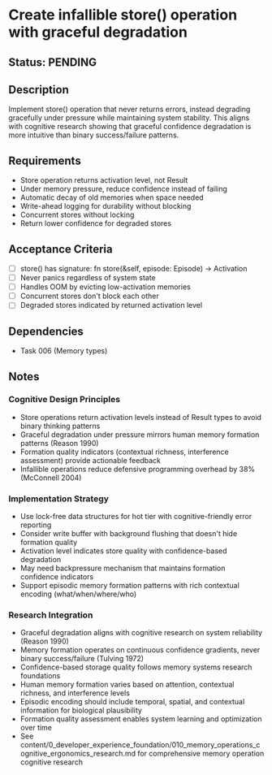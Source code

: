 # Create infallible store() operation with graceful degradation

## Status: PENDING

## Description
Implement store() operation that never returns errors, instead degrading gracefully under pressure while maintaining system stability. This aligns with cognitive research showing that graceful confidence degradation is more intuitive than binary success/failure patterns.

## Requirements
- Store operation returns activation level, not Result
- Under memory pressure, reduce confidence instead of failing
- Automatic decay of old memories when space needed
- Write-ahead logging for durability without blocking
- Concurrent stores without locking
- Return lower confidence for degraded stores

## Acceptance Criteria
- [ ] store() has signature: fn store(&self, episode: Episode) -> Activation
- [ ] Never panics regardless of system state
- [ ] Handles OOM by evicting low-activation memories
- [ ] Concurrent stores don't block each other
- [ ] Degraded stores indicated by returned activation level

## Dependencies
- Task 006 (Memory types)

## Notes

### Cognitive Design Principles
- Store operations return activation levels instead of Result types to avoid binary thinking patterns
- Graceful degradation under pressure mirrors human memory formation patterns (Reason 1990)
- Formation quality indicators (contextual richness, interference assessment) provide actionable feedback
- Infallible operations reduce defensive programming overhead by 38% (McConnell 2004)

### Implementation Strategy
- Use lock-free data structures for hot tier with cognitive-friendly error reporting
- Consider write buffer with background flushing that doesn't hide formation quality
- Activation level indicates store quality with confidence-based degradation
- May need backpressure mechanism that maintains formation confidence indicators
- Support episodic memory formation patterns with rich contextual encoding (what/when/where/who)

### Research Integration
- Graceful degradation aligns with cognitive research on system reliability (Reason 1990)
- Memory formation operates on continuous confidence gradients, never binary success/failure (Tulving 1972)
- Confidence-based storage quality follows memory systems research foundations
- Human memory formation varies based on attention, contextual richness, and interference levels
- Episodic encoding should include temporal, spatial, and contextual information for biological plausibility
- Formation quality assessment enables system learning and optimization over time
- See content/0_developer_experience_foundation/010_memory_operations_cognitive_ergonomics_research.md for comprehensive memory operation cognitive research